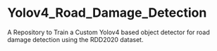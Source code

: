 # Yolov4_Road_Damage_Detection
A Repository to Train a Custom Yolov4 based object detector for road damage detection using the RDD2020 dataset.

